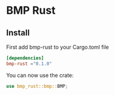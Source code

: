 # BMP Rust
## Install
First add bmp-rust to your Cargo.toml file

```toml
[dependencies]
bmp-rust ="0.1.0"
```

You can now use the crate:

```rust
use bmp_rust::bmp::BMP;
```
